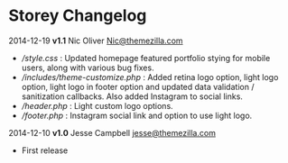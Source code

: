 # Storey Changelog

2014-12-19 **v1.1** Nic Oliver <Nic@themezilla.com>

- */style.css* : Updated homepage featured portfolio stying for mobile users, along with various bug fixes.
- */includes/theme-customize.php* : Added retina logo option, light logo option, light logo in footer option and updated data validation / sanitization callbacks. Also added Instagram to social links.
- */header.php* : Light custom logo options.
- */footer.php* : Instagram social link and option to use light logo.

2014-12-10 **v1.0** Jesse Campbell <jesse@themezilla.com>

- First release
